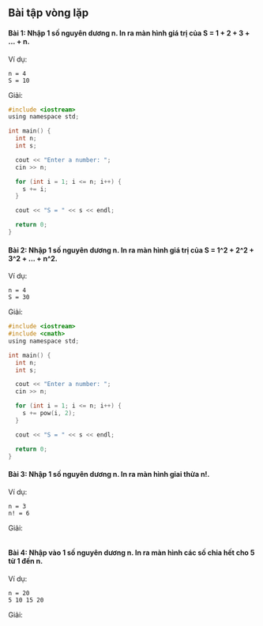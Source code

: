 ## Bài tập vòng lặp

#### Bài 1: Nhập 1 số nguyên dương n. In ra màn hình giá trị của **S = 1 + 2 + 3 + ... + n**.

Ví dụ:
```
n = 4
S = 10
```
Giải:
```c
#include <iostream>
using namespace std;

int main() {
  int n;
  int s;

  cout << "Enter a number: ";
  cin >> n;

  for (int i = 1; i <= n; i++) {
    s += i;
  }

  cout << "S = " << s << endl;

  return 0;
}
```

#### Bài 2: Nhập 1 số nguyên dương n. In ra màn hình giá trị của **S = 1^2 + 2^2 + 3^2 + ... + n^2**.

Ví dụ:
```
n = 4
S = 30
```
Giải:
```c
#include <iostream>
#include <cmath>
using namespace std;

int main() {
  int n;
  int s;

  cout << "Enter a number: ";
  cin >> n;

  for (int i = 1; i <= n; i++) {
    s += pow(i, 2);
  }

  cout << "S = " << s << endl;

  return 0;
}
```

#### Bài 3: Nhập 1 số nguyên dương n. In ra màn hình giai thừa **n!**.

Ví dụ:
```
n = 3
n! = 6
```
Giải:
```c
```

#### Bài 4: Nhập vào 1 số nguyên dương n. In ra màn hình các số chia hết cho 5 từ **1** đến **n**.

Ví dụ:
```
n = 20
5 10 15 20
```
Giải:
```c
```
